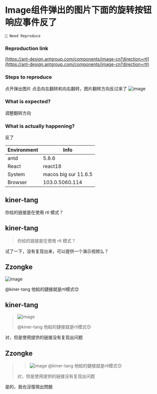 # Image组件弹出的图片下面的旋转按钮响应事件反了

`🤔 Need Reproduce`

### Reproduction link

[https://ant-design.antgroup.com/components/image-cn?direction=rtl](https://ant-design.antgroup.com/components/image-cn?direction=rtl)

### Steps to reproduce

点开弹出图片
点击向左翻转和向右翻转，图片翻转方向反过来了
![image](https://github.com/ant-design/ant-design/assets/33209586/24f93d3d-32ab-4bed-8072-ae0be45e152c)

### What is expected?

调整翻转方向

### What is actually happening?

反了

| Environment | Info                 |
| ----------- | -------------------- |
| antd        | 5.8.6                |
| React       | react18              |
| System      | macos big sur 11.6.5 |
| Browser     | 103.0.5060.114       |

<!-- generated by ant-design-issue-helper. DO NOT REMOVE -->

## kiner-tang

你给的链接是在使用 rtl 模式？

## kiner-tang

> 你给的链接是在使用 rtl 模式？

试了一下，没有复现出来，可以提供一个演示视频么？

## Zzongke

![image](https://github.com/ant-design/ant-design/assets/65376724/b77456aa-a6d6-4139-939e-b8b66b722b6f)

@kiner-tang 他給的鏈接就是rtl模式😊

## kiner-tang

> ![image](https://user-images.githubusercontent.com/65376724/265865670-b77456aa-a6d6-4139-939e-b8b66b722b6f.png)
>
> @kiner-tang 他給的鏈接就是rtl模式😊

对，但是使用提供的链接没有复现出问题

## Zzongke

> > ![image](https://user-images.githubusercontent.com/65376724/265865670-b77456aa-a6d6-4139-939e-b8b66b722b6f.png)
> > @kiner-tang 他給的鏈接就是rtl模式😊
>
> 对，但是使用提供的链接没有复现出问题

是的，我也沒復現出問題
